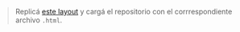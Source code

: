 > Replicá [este layout]((https://zf9f8.csb.app/)) y cargá el repositorio con el corrrespondiente archivo `.html`.